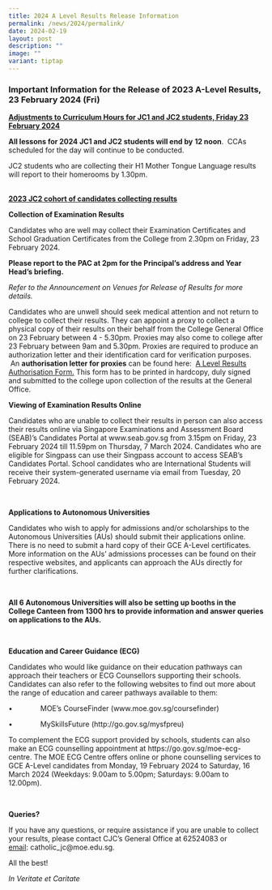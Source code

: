```yaml
---
title: 2024 A Level Results Release Information
permalink: /news/2024/permalink/
date: 2024-02-19
layout: post
description: ""
image: ""
variant: tiptap
---
```

<h3><strong>Important Information for the Release of 2023 A-Level Results, 23 February 2024 (Fri)</strong></h3>
<p><strong><u>Adjustments to Curriculum Hours for JC1 and JC2 students, Friday 23 February&nbsp;2024</u></strong>
</p>
<p><strong>All lessons for 2024 JC1 and JC2 students will end by</strong>&nbsp;<strong>12 noon</strong>.&nbsp;
CCAs scheduled for the day will continue to be conducted.</p>
<p>JC2 students who are collecting their H1 Mother Tongue Language results
will report to their homerooms by 1.30pm.</p>
<p>
<br><strong><u>2023 JC2 cohort of candidates collecting results</u></strong>
</p>
<p><strong>Collection of Examination Results</strong>
</p>
<p>Candidates who are well may collect their Examination Certificates and
School Graduation Certificates from the College from 2.30pm on Friday,
23 February 2024.</p>
<p></p>
<p><strong>Please report to the PAC at 2pm for the Principal’s address and Year Head’s briefing.&nbsp;</strong>
</p>
<p><em>Refer to the Announcement on Venues for Release of Results for more details.</em>
</p>
<p>Candidates who are unwell should seek medical attention and not return
to college to collect their results. They can appoint a proxy to collect
a physical copy of their results on their behalf from the College General
Office on 23 February between 4 - 5.30pm. Proxies may also come to college
after 23 February between 9am and 5.30pm. Proxies are required to produce
an authorization letter and their identification card for verification
purposes. &nbsp;An&nbsp;<strong>authorisation letter for proxies</strong>&nbsp;can
be found here:&nbsp; <a href="/files/2023_A_Level_Results_Authorisation_Form.pdf" rel="noopener noreferrer nofollow" target="_blank">A Level Results Authorisation Form.</a> This
form has to be printed in hardcopy, duly signed and submitted to the college
upon collection of the results at the General Office.&nbsp;</p>
<p></p>
<p><strong>Viewing of Examination Results Online</strong>
</p>
<p>Candidates who are unable to collect their results in person can also
access their results online via Singapore Examinations and Assessment Board
(SEAB)’s Candidates Portal at <a rel="noopener noreferrer nofollow" target="_blank">www.seab.gov.sg</a> from
3.15pm on Friday, 23 February 2024 till 11.59pm on Thursday, 7 March 2024.
Candidates who are eligible for Singpass can use their Singpass account
to access SEAB’s Candidates Portal. School candidates who are International
Students will receive their system-generated username via email from Tuesday,
20 February 2024.</p>
<p>&nbsp;</p>
<p><strong>Applications to Autonomous Universities&nbsp;</strong>
</p>
<p>Candidates who wish to apply for admissions and/or scholarships to the
Autonomous Universities (AUs) should submit their applications online.
There is no need to submit a hard copy of their GCE A-Level certificates.
More information on the AUs’ admissions processes can be found on their
respective websites, and applicants can approach the AUs directly for further
clarifications.&nbsp;&nbsp;</p>
<p>&nbsp;</p>
<p><strong>All 6 Autonomous Universities will also be setting up booths in the College Canteen from 1300 hrs to provide information and answer queries on applications to the AUs.</strong>
</p>
<p>&nbsp;</p>
<p><strong>Education and Career Guidance (ECG)&nbsp;</strong>
</p>
<p>Candidates who would like guidance on their education pathways can approach
their teachers or ECG Counsellors supporting their schools. Candidates
can also refer to the following websites to find out more about the range
of education and career pathways available to them:</p>
<p>•&nbsp;&nbsp;&nbsp;&nbsp;&nbsp;&nbsp;&nbsp;&nbsp;&nbsp;&nbsp;&nbsp;&nbsp;&nbsp;
MOE’s CourseFinder (<a rel="noopener noreferrer nofollow" target="_blank">www.moe.gov.sg/coursefinder</a>)</p>
<p>•&nbsp;&nbsp;&nbsp;&nbsp;&nbsp;&nbsp;&nbsp;&nbsp;&nbsp;&nbsp;&nbsp;&nbsp;&nbsp;
MySkillsFuture (<a rel="noopener noreferrer nofollow" target="_blank">http://go.gov.sg/mysfpreu</a>)</p>
<p>To complement the ECG support provided by schools, students can also make
an ECG counselling appointment at <a rel="noopener noreferrer nofollow" target="_blank">https://go.gov.sg/moe-ecg-centre</a>.
The MOE ECG Centre offers online or phone counselling services to GCE A-Level
candidates from Monday, 19 February 2024 to Saturday, 16 March 2024 (Weekdays:
9.00am to 5.00pm; Saturdays: 9.00am to 12.00pm).</p>
<p>&nbsp;</p>
<p><strong>Queries?</strong>
</p>
<p>If you have any questions, or require assistance if you are unable to
collect your results, please contact CJC’s General Office at 62524083 or&nbsp;
<a href="mailto:catholic_jc@moe.edu.sg" rel="noopener noreferrer nofollow" target="_blank">email</a>:&nbsp;<a rel="noopener noreferrer nofollow" target="_blank">catholic_jc@moe.edu.sg</a>.</p>
<p>All the best!</p>
<p><em>In Veritate et Caritate</em>
</p>
<p>&nbsp;</p>